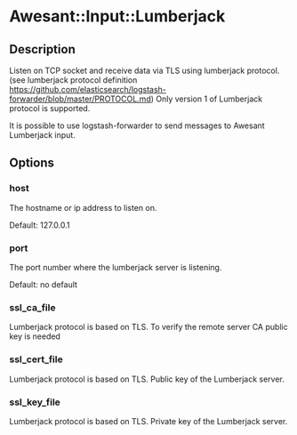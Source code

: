 # Awesant::Input::Lumberjack

## Description

Listen on TCP socket and receive data via TLS using lumberjack protocol.
(see lumberjack protocol definition https://github.com/elasticsearch/logstash-forwarder/blob/master/PROTOCOL.md)
Only version 1 of Lumberjack protocol is supported.

It is possible to use logstash-forwarder to send messages to Awesant Lumberjack input.

## Options

### host

The hostname or ip address to listen on.

Default: 127.0.0.1

### port

The port number where the lumberjack server is listening.

Default: no default

### ssl_ca_file

Lumberjack protocol is based on TLS. To verify the remote server CA public key is needed

### ssl_cert_file

Lumberjack protocol is based on TLS. Public key of the Lumberjack server.

### ssl_key_file

Lumberjack protocol is based on TLS. Private key of the Lumberjack server.


